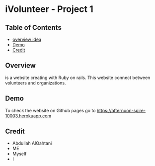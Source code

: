 # iVolunteer - Project 1

## Table of Contents

* [overview idea](#Overview)
* [Demo](#Demo)
* [Credit](#Credit)

## Overview
is a website creating with Ruby on rails. This website connect between volunteers and organizations.

## Demo 
To check the website on Github pages go to https://afternoon-spire-10003.herokuapp.com

## Credit
* Abdullah AlQahtani
* ME
* Myself
* I
